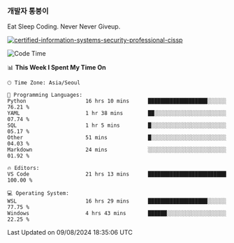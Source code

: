 ### 개발자 통붕이
Eat Sleep Coding.
Never Never Giveup.

[![certified-information-systems-security-professional-cissp](https://user-images.githubusercontent.com/44606727/157613689-acd84ec6-5f8f-4e79-89d9-a8d51f033634.png)](https://www.credly.com/badges/f394a010-85a0-450b-9136-8043af01d71c/public_url)

<!--START_SECTION:waka-->
![Code Time](http://img.shields.io/badge/Code%20Time-3%2C306%20hrs%2035%20mins-blue)

📊 **This Week I Spent My Time On** 

```text
🕑︎ Time Zone: Asia/Seoul

💬 Programming Languages: 
Python                   16 hrs 10 mins      ███████████████████░░░░░░   76.21 % 
YAML                     1 hr 38 mins        ██░░░░░░░░░░░░░░░░░░░░░░░   07.74 % 
SQL                      1 hr 5 mins         █░░░░░░░░░░░░░░░░░░░░░░░░   05.17 % 
Other                    51 mins             █░░░░░░░░░░░░░░░░░░░░░░░░   04.03 % 
Markdown                 24 mins             ░░░░░░░░░░░░░░░░░░░░░░░░░   01.92 % 

🔥 Editors: 
VS Code                  21 hrs 13 mins      █████████████████████████   100.00 % 

💻 Operating System: 
WSL                      16 hrs 29 mins      ███████████████████░░░░░░   77.75 % 
Windows                  4 hrs 43 mins       ██████░░░░░░░░░░░░░░░░░░░   22.25 % 
```


 Last Updated on 09/08/2024 18:35:06 UTC
<!--END_SECTION:waka-->
